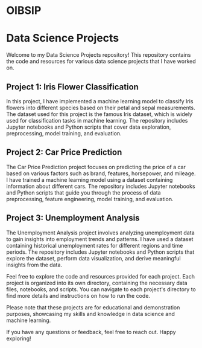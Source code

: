 # OIBSIP
# Data Science Projects

Welcome to my Data Science Projects repository! This repository contains the code and resources for various data science projects that I have worked on.

## Project 1: Iris Flower Classification

In this project, I have implemented a machine learning model to classify Iris flowers into different species based on their petal and sepal measurements. The dataset used for this project is the famous Iris dataset, which is widely used for classification tasks in machine learning. The repository includes Jupyter notebooks and Python scripts that cover data exploration, preprocessing, model training, and evaluation.

## Project 2: Car Price Prediction

The Car Price Prediction project focuses on predicting the price of a car based on various factors such as brand, features, horsepower, and mileage. I have trained a machine learning model using a dataset containing information about different cars. The repository includes Jupyter notebooks and Python scripts that guide you through the process of data preprocessing, feature engineering, model training, and evaluation.

## Project 3: Unemployment Analysis

The Unemployment Analysis project involves analyzing unemployment data to gain insights into employment trends and patterns. I have used a dataset containing historical unemployment rates for different regions and time periods. The repository includes Jupyter notebooks and Python scripts that explore the dataset, perform data visualization, and derive meaningful insights from the data.

Feel free to explore the code and resources provided for each project. Each project is organized into its own directory, containing the necessary data files, notebooks, and scripts. You can navigate to each project's directory to find more details and instructions on how to run the code.

Please note that these projects are for educational and demonstration purposes, showcasing my skills and knowledge in data science and machine learning.

If you have any questions or feedback, feel free to reach out. Happy exploring!



